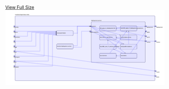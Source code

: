 [View Full Size](https://raw.githubusercontent.com/mingfang/terraform-k8s-modules/master/modules/kogito/data-index/diagram.svg?sanitize=true)<img src="diagram.svg"/>
